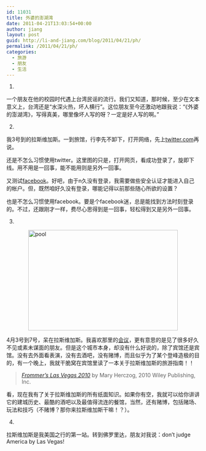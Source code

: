 ```yaml
---
id: 11031
title: 外婆的澎湖湾
date: 2011-04-21T13:03:54+00:00
author: jiang
layout: post
guid: http://li-and-jiang.com/blog/2011/04/21/ph/
permalink: /2011/04/21/ph/
categories:
  - 旅游
  - 朋友
  - 生活
---
```

1.

一个朋友在他的校园时代遇上台湾民谣的流行。我们又知道，那时候，至少在文本意义上，台湾还是“水深火热，坏人横行”。这位朋友至今还激动地跟我说：“《外婆的澎湖湾》，写得真美，哪里像坏人写的呀？一定是好人写的啊。”

2.

我3号到的拉斯维加斯。一到旅馆，行李先不卸下，打开网络，先上[twitter.com](https://twitter.com/)再说。

还是不怎么习惯使用twitter。这里图的只是，打开网页，看成功登录了，旋即下线。用不用是一回事，能不能用则是另外一回事。

又测试[facebook](http://www.facebook.com/)。好吧，由于n久没有登录，我需要做些安全认证才能进入自己的帐户。但，既然咱好久没有登录，哪能记得以前那些随心所欲的设置？

也是不怎么习惯使用facebook。要是个facebook迷，总是能找到方法时刻登录的。不过，还跟刚才一样，费尽心思得到是一回事，轻松得到又是另外一回事。

3.

[<img title="pool" style="border-right: 0px; border-top: 0px; display: block; float: none; margin-left: auto; border-left: 0px; margin-right: auto; border-bottom: 0px" height="262" alt="pool" src="http://li-and-jiang.com/blog/wp-content/uploads/2011/04/pool-thumb.jpg" width="390" border="0" />](http://li-and-jiang.com/blog/wp-content/uploads/2011/04/pool.jpg) 

4月3号到7号，呆在拉斯维加斯。我喜欢那里的[会议](http://li-and-jiang.com/blog/2011/04/06/sasgf11/)，更有意思的是见了很多好久不见或素未谋面的朋友。但是这个城市本身，却没有什么好说的，除了宾馆还是宾馆。没有去外面看表演，没有去酒吧，没有赌博，而且似乎为了某个登峰造极的目的，有一个晚上，我就干脆窝在宾馆里读了一本关于拉斯维加斯的旅游指南！！

> _[Frommer&#8217;s Las Vegas 2010](http://www.frommers.com/store/9780470497296.html)_ by Mary Herczog, 2010 Wiley Publishing, Inc.

看，现在我有了关于拉斯维加斯的所有纸面知识。如果你有空，我就可以给你讲讲它的建城历史、最酷的酒吧以及最值得流连的餐馆，当然，还有赌博，包括赌场、玩法和技巧（不赌博？那你来拉斯维加斯干嘛！？）。

4.

拉斯维加斯是我美国之行的第一站。转到佛罗里达，朋友对我说：don’t judge America by Las Vegas!